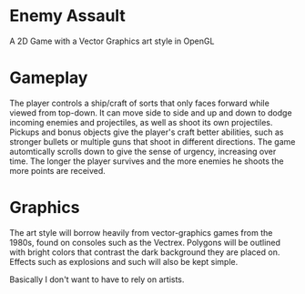 Enemy Assault
============

A 2D Game with a Vector Graphics art style in OpenGL

Gameplay
===
The player controls a ship/craft of sorts that only faces forward while viewed from top-down. It can move side to side and up and down to dodge incoming enemies and projectiles, as well as shoot its own projectiles. Pickups and bonus objects give the player's craft better abilities, such as stronger bullets or multiple guns that shoot in different directions. The game automtically scrolls down to give the sense of urgency, increasing over time. The longer the player survives and the more enemies he shoots the more points are received.

Graphics
===
The art style will borrow heavily from vector-graphics games from the 1980s, found on consoles such as the Vectrex. Polygons will be outlined with bright colors that contrast the dark background they are placed on. Effects such as explosions and such will also be kept simple.

Basically I don't want to have to rely on artists. 
